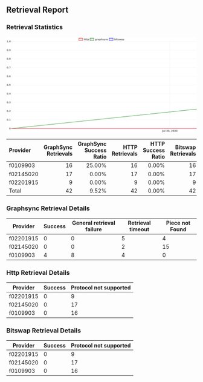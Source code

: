## Retrieval Report
### Retrieval Statistics
<img src="https://raw.githubusercontent.com/data-preservation-programs/filplus-checker-assets/main/filecoin-project/filecoin-plus-large-datasets/issues/1047/1690941293385.png"/>

| Provider  | GraphSync Retrievals | GraphSync Success Ratio | HTTP Retrievals | HTTP Success Ratio | Bitswap Retrievals | Bitswap Success Ratio |
| :-------- | -------------------: | ----------------------: | --------------: | -----------------: | -----------------: | --------------------: |
| f0109903  |                   16 |                  25.00% |              16 |              0.00% |                 16 |                 0.00% |
| f02145020 |                   17 |                   0.00% |              17 |              0.00% |                 17 |                 0.00% |
| f02201915 |                    9 |                   0.00% |               9 |              0.00% |                  9 |                 0.00% |
| Total     |                   42 |                   9.52% |              42 |              0.00% |                 42 |                 0.00% |

### Graphsync Retrieval Details
| Provider  | Success | General retrieval failure | Retrieval timeout | Piece not Found |
| --------- | ------- | ------------------------- | ----------------- | --------------- |
| f02201915 | 0       | 0                         | 5                 | 4               |
| f02145020 | 0       | 0                         | 2                 | 15              |
| f0109903  | 4       | 8                         | 4                 | 0               |

### Http Retrieval Details
| Provider  | Success | Protocol not supported |
| --------- | ------- | ---------------------- |
| f02201915 | 0       | 9                      |
| f02145020 | 0       | 17                     |
| f0109903  | 0       | 16                     |

### Bitswap Retrieval Details
| Provider  | Success | Protocol not supported |
| --------- | ------- | ---------------------- |
| f02201915 | 0       | 9                      |
| f02145020 | 0       | 17                     |
| f0109903  | 0       | 16                     |
